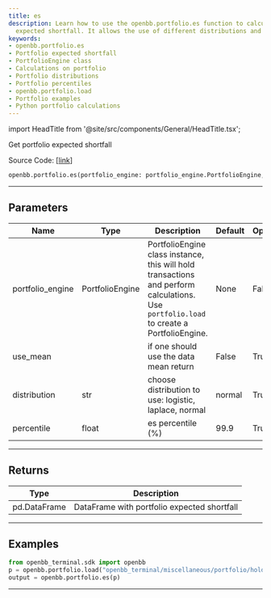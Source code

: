 ```yaml
---
title: es
description: Learn how to use the openbb.portfolio.es function to calculate the portfolio
  expected shortfall. It allows the use of different distributions and custom percentiles.
keywords:
- openbb.portfolio.es
- Portfolio expected shortfall
- PortfolioEngine class
- Calculations on portfolio
- Portfolio distributions
- Portfolio percentiles
- openbb.portfolio.load
- Portfolio examples
- Python portfolio calculations
---
```


import HeadTitle from '@site/src/components/General/HeadTitle.tsx';

<HeadTitle title="portfolio.es - Reference | OpenBB SDK Docs" />

Get portfolio expected shortfall

Source Code: [[link](https://github.com/OpenBB-finance/OpenBBTerminal/tree/main/openbb_terminal/portfolio/portfolio_model.py#L1839)]

```python wordwrap
openbb.portfolio.es(portfolio_engine: portfolio_engine.PortfolioEngine, use_mean: bool = False, distribution: str = "normal", percentile: float = 99.9)
```

---

## Parameters

| Name | Type | Description | Default | Optional |
| ---- | ---- | ----------- | ------- | -------- |
| portfolio_engine | PortfolioEngine | PortfolioEngine class instance, this will hold transactions and perform calculations.<br/>Use `portfolio.load` to create a PortfolioEngine. | None | False |
| use_mean |  | if one should use the data mean return | False | True |
| distribution | str | choose distribution to use: logistic, laplace, normal | normal | True |
| percentile | float | es percentile (%) | 99.9 | True |


---

## Returns

| Type | Description |
| ---- | ----------- |
| pd.DataFrame | DataFrame with portfolio expected shortfall |
---

## Examples

```python
from openbb_terminal.sdk import openbb
p = openbb.portfolio.load("openbb_terminal/miscellaneous/portfolio/holdings_example.xlsx")
output = openbb.portfolio.es(p)
```

---

